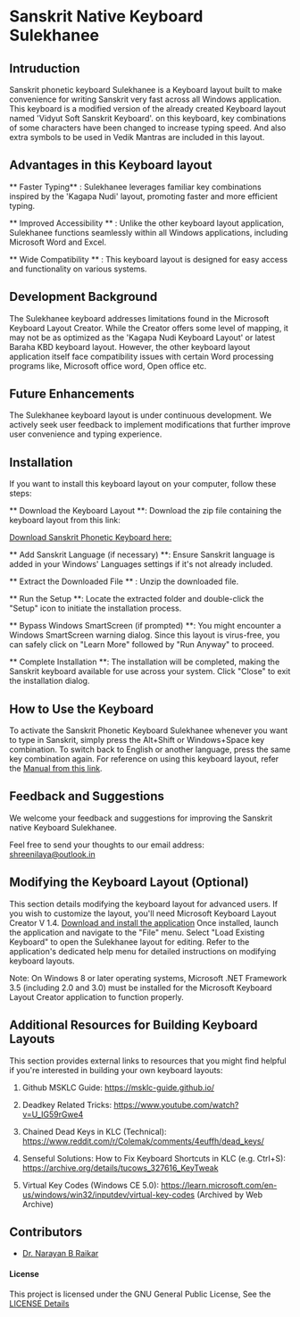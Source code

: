 # Sanskrit Native Keyboard Sulekhanee

## Intruduction

Sanskrit phonetic keyboard Sulekhanee is a Keyboard layout built to make convenience for writing Sanskrit very fast across all Windows application. This keyboard is a modified version of the already created Keyboard layout named 'Vidyut Soft Sanskrit Keyboard'. on this keyboard, key combinations of some characters have been changed to increase typing speed. And also extra symbols to be used in Vedik Mantras are included in this layout.

## Advantages in this Keyboard layout

** Faster Typing** : Sulekhanee leverages familiar key combinations inspired by the 'Kagapa Nudi' layout, promoting faster and more efficient typing.

** Improved Accessibility ** : Unlike the other keyboard layout application, Sulekhanee functions seamlessly within all Windows applications, including Microsoft Word and Excel.

** Wide Compatibility ** : This keyboard layout is designed for easy access and functionality on various systems.

## Development Background

The Sulekhanee keyboard addresses limitations found in the Microsoft Keyboard Layout Creator. While the Creator offers some level of mapping, it may not be as optimized as the 'Kagapa Nudi Keyboard Layout' or latest Baraha  KBD keyboard layout.
However, the other keyboard layout application itself face compatibility issues with certain Word processing programs like, Microsoft office word, Open office etc.

## Future Enhancements

The Sulekhanee keyboard layout is under continuous development. We actively seek user feedback to implement modifications that further improve user convenience and typing experience.

## Installation

If you want to install this keyboard layout on your computer, follow these steps:

** Download the Keyboard Layout **: Download the zip file containing the keyboard layout from this link:

[Download Sanskrit Phonetic Keyboard here:](https://github.com/narayan-b-raikar/Sanskrit-Keyboard-Sulekhanee/releases/download/V5.0.0/Sanskrit_Native_Keyboard_V5.0)

** Add Sanskrit Language (if necessary) **: Ensure Sanskrit language is added in your Windows' Languages settings if it's not already included.

** Extract the Downloaded File ** : Unzip the downloaded file.

** Run the Setup **: Locate the extracted folder and double-click the "Setup" icon to initiate the installation process.

** Bypass Windows SmartScreen (if prompted) **: You might encounter a Windows SmartScreen warning dialog. Since this layout is virus-free, you can safely click on "Learn More" followed by "Run Anyway" to proceed.

** Complete Installation **: The installation will be completed, making the Sanskrit keyboard available for use across your system. Click "Close" to exit the installation dialog.

## How to Use the Keyboard

To activate the Sanskrit Phonetic Keyboard Sulekhanee whenever you want to type in Sanskrit, simply press the Alt+Shift or Windows+Space key combination. To switch back to English or another language, press the same key combination again.
For reference on using this keyboard layout, refer the [Manual from this link](https://github.com/narayan-b-raikar/Sanskrit-Keyboard-Sulekhanee/blob/main/Manual.md).

## Feedback and Suggestions

We welcome your feedback and suggestions for improving the Sanskrit native Keyboard Sulekhanee. 

Feel free to send your thoughts to our email address: [shreenilaya@outlook.in](shreenilaya@outlook.in)

## Modifying the Keyboard Layout (Optional)

This section details modifying the keyboard layout for advanced users. 
If you wish to customize the layout, you'll need Microsoft Keyboard Layout Creator V 1.4.
[Download and install the application](https://www.microsoft.com/en-us/download/details.aspx?id=102134)
Once installed, launch the application and navigate to the "File" menu. Select "Load Existing Keyboard" to open the Sulekhanee layout for editing. Refer to the application's dedicated help menu for detailed instructions on modifying keyboard layouts.

Note: On Windows 8 or later operating systems, Microsoft .NET Framework 3.5 (including 2.0 and 3.0) must be installed for the Microsoft Keyboard Layout Creator application to function properly.

## Additional Resources for Building Keyboard Layouts

This section provides external links to resources that you might find helpful if you're interested in building your own keyboard layouts:

1. Github MSKLC Guide: https://msklc-guide.github.io/

2. Deadkey Related Tricks: https://www.youtube.com/watch?v=U_IG59rGwe4

3. Chained Dead Keys in KLC (Technical): https://www.reddit.com/r/Colemak/comments/4euffh/dead_keys/

4. Senseful Solutions: How to Fix Keyboard Shortcuts in KLC (e.g. Ctrl+S): https://archive.org/details/tucows_327616_KeyTweak

5. Virtual Key Codes (Windows CE 5.0): https://learn.microsoft.com/en-us/windows/win32/inputdev/virtual-key-codes (Archived by Web Archive)

 ## Contributors

* [Dr. Narayan B Raikar](narayan-b-raikar)

#### License

This project is licensed under the GNU General Public License, See the [LICENSE Details](LICENSE) 
